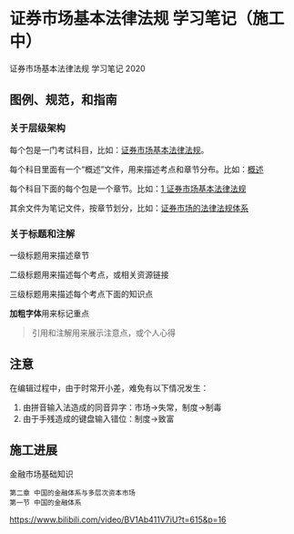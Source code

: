 # 证券市场基本法律法规 学习笔记（施工中）
证券市场基本法律法规 学习笔记 2020

## 图例、规范，和指南
### 关于层级架构
每个包是一门考试科目，比如：[证券市场基本法律法规](证券市场基本法律法规)。

每个科目里面有一个“概述”文件，用来描述考点和章节分布。比如：[概述](证券市场基本法律法规/概述.md)

每个科目下面的每个包是一个章节。比如：[1 证券市场基本法律法规](证券市场基本法律法规/1_证券市场基本法律法规)

其余文件为笔记文件，按章节划分，比如：[证券市场的法律法规体系](证券市场基本法律法规/1_证券市场基本法律法规/证券市场的法律法规体系.md)

### 关于标题和注解
一级标题用来描述章节

二级标题用来描述每个考点，或相关资源链接

三级标题用来描述每个考点下面的知识点

**加粗字体**用来标记重点

>引用和注解用来展示注意点，或个人心得

## 注意
在编辑过程中，由于时常开小差，难免有以下情况发生：

1. 由拼音输入法造成的同音异字：市场->失常，制度->制毒
2. 由于手残造成的键盘输入错位：制度->致富

## 施工进展
金融市场基础知识

	第二章 中国的金融体系与多层次资本市场
	第一节 中国的金融体系

https://www.bilibili.com/video/BV1Ab411V7iU?t=615&p=16